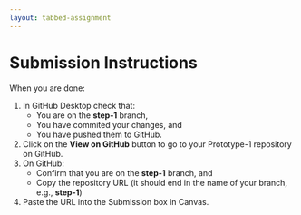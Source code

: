 ```yaml
---
layout: tabbed-assignment
---
```


# Submission Instructions

When you are done:

1. In GitHub Desktop check that:
   - You are on the **step-1** branch,
   - You have commited your changes, and
   - You have pushed them to GitHub.
1. Click on the **View on GitHub** button to go to your Prototype-1 repository on GitHub.
1. On GitHub:
   - Confirm that you are on the **step-1** branch, and
   - Copy the repository URL (it should end in the name of your branch, e.g., **step-1**)
1. Paste the URL into the Submission box in Canvas.
